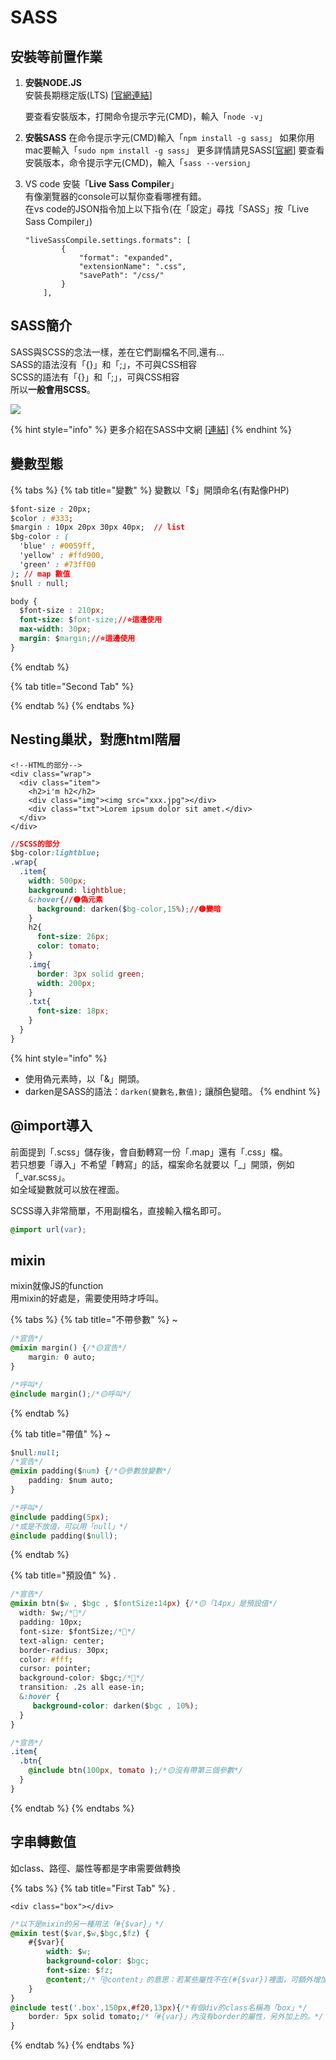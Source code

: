 # SASS

## 安裝等前置作業

1. **安裝NODE.JS**  
   安裝長期穩定版\(LTS\) \[[官網連結](https://nodejs.org/en/)\]

   要查看安裝版本，打開命令提示字元\(CMD\)，輸入「`node -v`」

2. **安裝SASS** 在命令提示字元\(CMD\)輸入「`npm install -g sass`」 如果你用mac要輸入「`sudo npm install -g sass`」 更多詳情請見SASS\[[官網](https://sass-lang.com/install)\] 要查看安裝版本，命令提示字元\(CMD\)，輸入「`sass --version`」
3. VS code 安裝「**Live Sass Compiler**」  
   有像瀏覽器的console可以幫你查看哪裡有錯。  
   在vs code的JSON指令加上以下指令\(在「設定」尋找「SASS」按「Live Sass Compiler」\)

   ```text
   "liveSassCompile.settings.formats": [
           {
               "format": "expanded",
               "extensionName": ".css",
               "savePath": "/css/"
           }
       ],
   ```

## SASS簡介

SASS與SCSS的念法一樣，差在它們副檔名不同,還有...  
SASS的語法沒有「{}」和「;」，不可與CSS相容  
SCSS的語法有「{}」和「;」，可與CSS相容  
所以**一般會用SCSS**。

![](https://cdn-images-1.medium.com/max/1600/1*r7m8ZNvhIboyfsmlIdv9bw.png)

{% hint style="info" %}
更多介紹在SASS中文網 \[[連結](https://sass.bootcss.com/documentation)\]
{% endhint %}

## 變數型態

{% tabs %}
{% tab title="變數" %}
變數以「$」開頭命名\(有點像PHP\)

```css
$font-size : 20px;
$color : #333;
$margin : 10px 20px 30px 40px;  // list
$bg-color : (
  'blue' : #0059ff,
  'yellow' : #ffd900,
  'green' : #73ff00
); // map 數值 
$null : null;

body {
  $font-size : 210px;
  font-size: $font-size;//⭐這邊使用
  max-width: 30px;
  margin: $margin;//⭐這邊使用
}
```
{% endtab %}

{% tab title="Second Tab" %}

{% endtab %}
{% endtabs %}

## Nesting巢狀，對應html階層

```markup
<!--HTML的部分-->
<div class="wrap">
  <div class="item">
    <h2>i'm h2</h2>
    <div class="img"><img src="xxx.jpg"></div>
    <div class="txt">Lorem ipsum dolor sit amet.</div>
  </div>
</div>
```

```css
//SCSS的部分
$bg-color:lightblue;
.wrap{
  .item{
    width: 500px;
    background: lightblue;
    &:hover{//🟡偽元素
      background: darken($bg-color,15%);//🟡變暗
    }
    h2{
      font-size: 26px;
      color: tomato;
    }
    .img{
      border: 3px solid green;
      width: 200px;
    }
    .txt{
      font-size: 18px;
    }
  }
}
```

{% hint style="info" %}
* 使用偽元素時，以「&」開頭。
* darken是SASS的語法：`darken(變數名,數值);` 讓顏色變暗。
{% endhint %}

## @import導入

前面提到「.scss」儲存後，會自動轉寫一份「.map」還有「.css」檔。  
若只想要「導入」不希望「轉寫」的話，檔案命名就要以「\_」開頭，例如「\_var.scss」。  
如全域變數就可以放在裡面。

SCSS導入非常簡單，不用副檔名，直接輸入檔名即可。

```css
@import url(var);
```

## mixin

mixin就像JS的function  
用mixin的好處是，需要使用時才呼叫。

{% tabs %}
{% tab title="不帶參數" %}
~

```css
/*宣告*/
@mixin margin() {/*🟡宣告*/
    margin: 0 auto;
}

/*呼叫*/
@include margin();/*🟡呼叫*/
```
{% endtab %}

{% tab title="帶值" %}
~

```css
$null:null;
/*宣告*/
@mixin padding($num) {/*🟡參數放變數*/
    padding: $num auto;
}

/*呼叫*/
@include padding(5px);
/*或是不放值，可以用「null」*/
@include padding($null);
```
{% endtab %}

{% tab title="預設值" %}
.

```css
/*宣告*/
@mixin btn($w , $bgc , $fontSize:14px) {/*🟡「14px」是預設值*/
  width: $w;/*🔹*/
  padding: 10px;
  font-size: $fontSize;/*🔹*/
  text-align: center;
  border-radius: 30px;
  color: #fff;
  cursor: pointer;
  background-color: $bgc;/*🔹*/
  transition: .2s all ease-in;
  &:hover {
     background-color: darken($bgc , 10%);
  }
}

/*宣告*/
.item{
  .btn{
    @include btn(100px, tomato );/*🟡沒有帶第三個參數*/
  }
}
```
{% endtab %}
{% endtabs %}

## 字串轉數值

如class、路徑、屬性等都是字串需要做轉換

{% tabs %}
{% tab title="First Tab" %}
.

```markup
<div class="box"></div>
```

```css
/*以下是mixin的另一種用法「#{$var}」*/
@mixin test($var,$w,$bgc,$fz) {
    #{$var}{
        width: $w;
        background-color: $bgc;
        font-size: $fz;
        @content;/*「@content」的意思：若某些屬性不在(#{$var})裡面，可額外增加*/
    }
}
@include test('.box',150px,#f20,13px){/*有個div的class名稱為「box」*/
    border: 5px solid tomato;/*「#{var}」內沒有border的屬性，另外加上的。*/
}
```
{% endtab %}
{% endtabs %}



